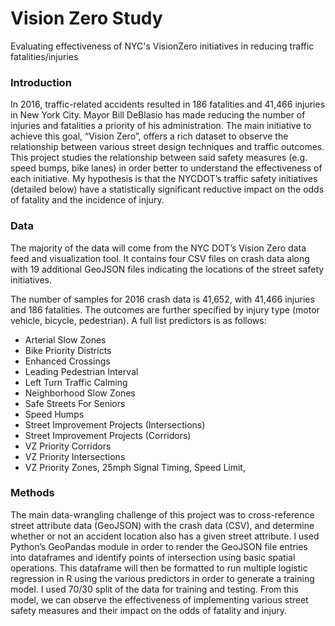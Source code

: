 # Vision Zero Study
Evaluating effectiveness of NYC's VisionZero initiatives in reducing traffic fatalities/injuries

### Introduction

In 2016, traffic-related accidents resulted in 186 fatalities and 41,466 injuries in New
York City. Mayor Bill DeBlasio has made reducing the number of injuries and fatalities a priority of his
administration. The main initiative to achieve this goal, “Vision Zero”, offers a rich dataset to observe
the relationship between various street design techniques and traffic outcomes. This
project studies the relationship between said safety measures (e.g. speed bumps, bike lanes) in order better to understand the effectiveness of each initiative. My hypothesis is that the NYCDOT’s traffic safety initiatives (detailed below) have a statistically significant reductive impact on the odds of fatality and the incidence of injury.

### Data

The majority of the data will come from the NYC DOT’s Vision Zero data feed and visualization
tool. It contains four CSV files on crash data along with 19 additional GeoJSON files indicating the
locations of the street safety initiatives. 

The number of samples for 2016 crash data is 41,652, with 41,466 injuries and 186 fatalities. The
outcomes are further specified by injury type (motor vehicle, bicycle, pedestrian). A full list
predictors is as follows:  
- Arterial Slow Zones
- Bike Priority Districts
- Enhanced Crossings
- Leading Pedestrian Interval
- Left Turn Traffic Calming
- Neighborhood Slow Zones
- Safe Streets For Seniors
- Speed Humps
- Street Improvement Projects (Intersections)
- Street Improvement Projects (Corridors)
- VZ Priority Corridors
- VZ Priority Intersections
- VZ Priority Zones, 25mph Signal Timing, Speed Limit,

### Methods
The main data-wrangling challenge of this project was to cross-reference street attribute
data (GeoJSON) with the crash data (CSV), and determine whether or not an accident location also
has a given street attribute. I used Python’s GeoPandas module in order to render the
GeoJSON file entries into dataframes and identify points of intersection using basic spatial operations. This dataframe will then be formatted to run multiple logistic regression in R using the various predictors in order to generate a training model. I used 70/30 split of the data for training and testing. From this model, we can observe the effectiveness of implementing various street safety measures and their impact on the odds of fatality and injury.
